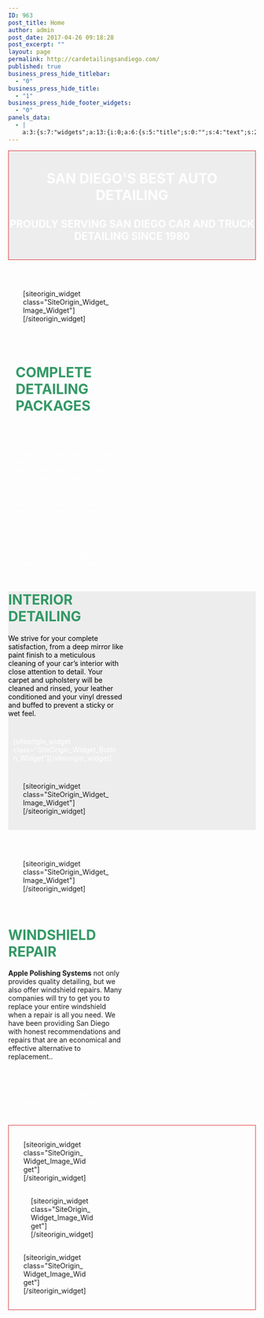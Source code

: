```yaml
---
ID: 963
post_title: Home
author: admin
post_date: 2017-04-26 09:18:28
post_excerpt: ""
layout: page
permalink: http://cardetailingsandiego.com/
published: true
business_press_hide_titlebar:
  - "0"
business_press_hide_title:
  - "1"
business_press_hide_footer_widgets:
  - "0"
panels_data:
  - |
    a:3:{s:7:"widgets";a:13:{i:0;a:6:{s:5:"title";s:0:"";s:4:"text";s:212:"<h1 style="text-align: center;"><strong>SAN DIEGO'S BEST AUTO DETAILING</strong></h1><h2 style="text-align: center;"><strong>PROUDLY SERVING SAN DIEGO CAR AND TRUCK DETAILING SINCE 1980</strong></h2><p>&nbsp;</p>";s:20:"text_selected_editor";s:7:"tinymce";s:12:"_sow_form_id";s:13:"590b8259c46d4";s:5:"autop";b:0;s:11:"panels_info";a:7:{s:5:"class";s:31:"SiteOrigin_Widget_Editor_Widget";s:3:"raw";b:0;s:4:"grid";i:0;s:4:"cell";i:0;s:2:"id";i:0;s:9:"widget_id";s:36:"9e95a62c-208a-4c0b-ac20-08058c163991";s:5:"style";a:2:{s:18:"background_display";s:8:"parallax";s:10:"font_color";s:7:"#ffffff";}}}i:1;a:13:{s:5:"image";i:276;s:14:"image_fallback";s:0:"";s:4:"size";s:12:"medium_large";s:5:"align";s:5:"right";s:5:"title";s:18:"Detailing Packages";s:14:"title_position";s:6:"hidden";s:3:"alt";s:18:"interior_detailing";s:3:"url";s:9:"post: 840";s:12:"_sow_form_id";s:13:"590b812f45ae9";s:10:"new_window";b:0;s:5:"bound";b:0;s:10:"full_width";b:0;s:11:"panels_info";a:7:{s:5:"class";s:30:"SiteOrigin_Widget_Image_Widget";s:3:"raw";b:0;s:4:"grid";i:1;s:4:"cell";i:0;s:2:"id";i:1;s:9:"widget_id";s:36:"24344ea5-52c9-40cd-9d68-52aa1e4be513";s:5:"style";a:2:{s:7:"padding";s:19:"30px 30px 30px 30px";s:18:"background_display";s:8:"parallax";}}}i:2;a:6:{s:5:"title";s:0:"";s:4:"text";s:532:"<h1><span style="color: #339966;">COMPLETE DETAILING PACKAGES</span></h1><div id="block-yui_3_17_2_10_1491982508933_7671" class="sqs-block html-block sqs-block-html" data-block-type="2"><div class="sqs-block-content"><p>Apple Polishing Systems strives to provide the most convenient and comprehensive auto detailing service in San Diego. These preset packages include both interior and exterior detailing, but if you don't see what you're looking for let us personally tailor a package to meet your needs and budget.</p></div></div>";s:20:"text_selected_editor";s:4:"tmce";s:12:"_sow_form_id";s:13:"59078835df6be";s:5:"autop";b:0;s:11:"panels_info";a:7:{s:5:"class";s:31:"SiteOrigin_Widget_Editor_Widget";s:3:"raw";b:0;s:4:"grid";i:1;s:4:"cell";i:1;s:2:"id";i:2;s:9:"widget_id";s:36:"514a2d1f-93ae-4282-ab58-04242b253d14";s:5:"style";a:4:{s:7:"padding";s:19:"15px 15px 15px 15px";s:18:"background_display";s:5:"cover";s:10:"font_color";s:7:"#ffffff";s:10:"link_color";s:7:"#81d742";}}}i:3;a:8:{s:4:"text";s:10:"LEARN MORE";s:3:"url";s:9:"post: 840";s:11:"button_icon";a:4:{s:13:"icon_selected";s:0:"";s:10:"icon_color";b:0;s:4:"icon";i:0;s:24:"so_field_container_state";s:4:"open";}s:6:"design";a:12:{s:5:"width";b:0;s:10:"width_unit";s:2:"px";s:5:"align";s:4:"left";s:5:"theme";s:4:"atom";s:12:"button_color";s:7:"#dd3333";s:10:"text_color";s:7:"#ffffff";s:5:"hover";b:1;s:4:"font";s:7:"default";s:9:"font_size";s:1:"1";s:8:"rounding";s:1:"0";s:7:"padding";s:3:"0.5";s:24:"so_field_container_state";s:4:"open";}s:10:"attributes";a:6:{s:2:"id";s:0:"";s:7:"classes";s:0:"";s:5:"title";s:0:"";s:7:"onclick";s:0:"";s:3:"rel";s:0:"";s:24:"so_field_container_state";s:4:"open";}s:12:"_sow_form_id";s:13:"590b7a795cdb1";s:10:"new_window";b:0;s:11:"panels_info";a:7:{s:5:"class";s:31:"SiteOrigin_Widget_Button_Widget";s:3:"raw";b:0;s:4:"grid";i:1;s:4:"cell";i:1;s:2:"id";i:3;s:9:"widget_id";s:36:"cdb9090a-64ee-4746-b65d-a3ddf0188c20";s:5:"style";a:3:{s:7:"padding";s:19:"10px 10px 10px 10px";s:18:"background_display";s:4:"tile";s:10:"font_color";s:7:"#ffffff";}}}i:4;a:6:{s:5:"title";s:0:"";s:4:"text";s:415:"<h1><span style="color: #339966;">INTERIOR DETAILING</span></h1><p><span style="color: #000000;">We strive for your complete satisfaction, from a deep mirror like paint finish to a meticulous cleaning of your car’s interior with close attention to detail. Your carpet and upholstery will be cleaned and rinsed, your leather conditioned and your vinyl dressed and buffed to prevent a sticky or wet feel.</span></p>";s:20:"text_selected_editor";s:7:"tinymce";s:12:"_sow_form_id";s:13:"59078f04d6e54";s:5:"autop";b:0;s:11:"panels_info";a:7:{s:5:"class";s:31:"SiteOrigin_Widget_Editor_Widget";s:3:"raw";b:0;s:4:"grid";i:2;s:4:"cell";i:0;s:2:"id";i:4;s:9:"widget_id";s:36:"9fa24051-d7d2-4cb0-9e40-f8ba51ebd600";s:5:"style";a:2:{s:18:"background_display";s:4:"tile";s:10:"font_color";s:7:"#000000";}}}i:5;a:8:{s:4:"text";s:10:"LEARN MORE";s:3:"url";s:9:"post: 840";s:11:"button_icon";a:4:{s:13:"icon_selected";s:0:"";s:10:"icon_color";b:0;s:4:"icon";i:0;s:24:"so_field_container_state";s:4:"open";}s:6:"design";a:12:{s:5:"width";b:0;s:10:"width_unit";s:2:"px";s:5:"align";s:4:"left";s:5:"theme";s:4:"atom";s:12:"button_color";s:7:"#dd3333";s:10:"text_color";s:7:"#ffffff";s:5:"hover";b:1;s:4:"font";s:7:"default";s:9:"font_size";s:1:"1";s:8:"rounding";s:1:"0";s:7:"padding";s:3:"0.5";s:24:"so_field_container_state";s:4:"open";}s:10:"attributes";a:6:{s:2:"id";s:0:"";s:7:"classes";s:0:"";s:5:"title";s:0:"";s:7:"onclick";s:0:"";s:3:"rel";s:0:"";s:24:"so_field_container_state";s:4:"open";}s:12:"_sow_form_id";s:13:"590b7a969a563";s:10:"new_window";b:0;s:11:"panels_info";a:7:{s:5:"class";s:31:"SiteOrigin_Widget_Button_Widget";s:3:"raw";b:0;s:4:"grid";i:2;s:4:"cell";i:0;s:2:"id";i:5;s:9:"widget_id";s:36:"cdb9090a-64ee-4746-b65d-a3ddf0188c20";s:5:"style";a:3:{s:7:"padding";s:19:"10px 10px 10px 10px";s:18:"background_display";s:4:"tile";s:10:"font_color";s:7:"#ffffff";}}}i:6;a:13:{s:5:"image";i:1268;s:14:"image_fallback";s:0:"";s:4:"size";s:12:"medium_large";s:5:"align";s:5:"right";s:5:"title";s:18:"Interior Detailing";s:14:"title_position";s:6:"hidden";s:3:"alt";s:18:"interior_detailing";s:3:"url";s:9:"post: 840";s:12:"_sow_form_id";s:13:"590786a1ccd0f";s:10:"new_window";b:0;s:5:"bound";b:0;s:10:"full_width";b:0;s:11:"panels_info";a:7:{s:5:"class";s:30:"SiteOrigin_Widget_Image_Widget";s:3:"raw";b:0;s:4:"grid";i:2;s:4:"cell";i:1;s:2:"id";i:6;s:9:"widget_id";s:36:"24344ea5-52c9-40cd-9d68-52aa1e4be513";s:5:"style";a:2:{s:7:"padding";s:19:"30px 30px 30px 30px";s:18:"background_display";s:8:"parallax";}}}i:7;a:13:{s:5:"image";i:1155;s:14:"image_fallback";s:0:"";s:4:"size";s:12:"medium_large";s:5:"align";s:5:"right";s:5:"title";s:17:"Windshield Repair";s:14:"title_position";s:6:"hidden";s:3:"alt";s:18:"interior_detailing";s:3:"url";s:9:"post: 774";s:12:"_sow_form_id";s:13:"590b812d6c188";s:10:"new_window";b:0;s:5:"bound";b:0;s:10:"full_width";b:0;s:11:"panels_info";a:7:{s:5:"class";s:30:"SiteOrigin_Widget_Image_Widget";s:3:"raw";b:0;s:4:"grid";i:3;s:4:"cell";i:0;s:2:"id";i:7;s:9:"widget_id";s:36:"24344ea5-52c9-40cd-9d68-52aa1e4be513";s:5:"style";a:2:{s:7:"padding";s:19:"30px 30px 30px 30px";s:18:"background_display";s:8:"parallax";}}}i:8;a:6:{s:5:"title";s:0:"";s:4:"text";s:442:"<h1><span style="color: #339966;"><strong>WINDSHIELD REPAIR </strong></span></h1><p><strong>Apple Polishing Systems</strong> not only provides quality detailing, but we also offer windshield repairs. Many companies will try to get you to replace your entire windshield when a repair is all you need. We have been providing San Diego with honest recommendations and repairs that are an economical and effective alternative to replacement..</p>";s:20:"text_selected_editor";s:7:"tinymce";s:12:"_sow_form_id";s:13:"590817926e1a5";s:5:"autop";b:0;s:11:"panels_info";a:7:{s:5:"class";s:31:"SiteOrigin_Widget_Editor_Widget";s:3:"raw";b:0;s:4:"grid";i:3;s:4:"cell";i:1;s:2:"id";i:8;s:9:"widget_id";s:36:"9e95a62c-208a-4c0b-ac20-08058c163991";s:5:"style";a:1:{s:18:"background_display";s:4:"tile";}}}i:9;a:8:{s:4:"text";s:10:"LEARN MORE";s:3:"url";s:9:"post: 774";s:11:"button_icon";a:4:{s:13:"icon_selected";s:0:"";s:10:"icon_color";b:0;s:4:"icon";i:0;s:24:"so_field_container_state";s:4:"open";}s:6:"design";a:12:{s:5:"width";b:0;s:10:"width_unit";s:2:"px";s:5:"align";s:4:"left";s:5:"theme";s:4:"atom";s:12:"button_color";s:7:"#dd3333";s:10:"text_color";s:7:"#ffffff";s:5:"hover";b:1;s:4:"font";s:7:"default";s:9:"font_size";s:1:"1";s:8:"rounding";s:1:"0";s:7:"padding";s:3:"0.5";s:24:"so_field_container_state";s:4:"open";}s:10:"attributes";a:6:{s:2:"id";s:0:"";s:7:"classes";s:0:"";s:5:"title";s:0:"";s:7:"onclick";s:0:"";s:3:"rel";s:0:"";s:24:"so_field_container_state";s:4:"open";}s:12:"_sow_form_id";s:13:"590ae3237a303";s:10:"new_window";b:0;s:11:"panels_info";a:7:{s:5:"class";s:31:"SiteOrigin_Widget_Button_Widget";s:3:"raw";b:0;s:4:"grid";i:3;s:4:"cell";i:1;s:2:"id";i:9;s:9:"widget_id";s:36:"cdb9090a-64ee-4746-b65d-a3ddf0188c20";s:5:"style";a:3:{s:7:"padding";s:19:"10px 10px 10px 10px";s:18:"background_display";s:4:"tile";s:10:"font_color";s:7:"#ffffff";}}}i:10;a:13:{s:5:"image";i:1502;s:14:"image_fallback";s:88:"http://layouts.siteorigin.com/wp-content/uploads/2016/05/dough-943245_1920.jpg#1920x1255";s:4:"size";s:9:"thumbnail";s:5:"align";s:6:"center";s:5:"title";s:0:"";s:14:"title_position";s:6:"hidden";s:3:"alt";s:0:"";s:3:"url";s:0:"";s:12:"_sow_form_id";s:13:"573a24e44efe9";s:10:"new_window";b:0;s:5:"bound";b:0;s:10:"full_width";b:0;s:11:"panels_info";a:7:{s:5:"class";s:30:"SiteOrigin_Widget_Image_Widget";s:3:"raw";b:0;s:4:"grid";i:4;s:4:"cell";i:0;s:2:"id";i:10;s:9:"widget_id";s:36:"e5eb3179-9a33-43e3-85f1-9b5cb6e5d75e";s:5:"style";a:1:{s:18:"background_display";s:4:"tile";}}}i:11;a:13:{s:5:"image";i:1501;s:14:"image_fallback";s:88:"http://layouts.siteorigin.com/wp-content/uploads/2016/05/cookies-1377586_640.jpg#640x426";s:4:"size";s:9:"thumbnail";s:5:"align";s:6:"center";s:5:"title";s:0:"";s:14:"title_position";s:6:"hidden";s:3:"alt";s:0:"";s:3:"url";s:0:"";s:12:"_sow_form_id";s:13:"573a2457453a4";s:10:"new_window";b:0;s:5:"bound";b:0;s:10:"full_width";b:0;s:11:"panels_info";a:7:{s:5:"class";s:30:"SiteOrigin_Widget_Image_Widget";s:3:"raw";b:0;s:4:"grid";i:4;s:4:"cell";i:1;s:2:"id";i:11;s:9:"widget_id";s:36:"9c5a35c7-2006-44f2-9236-b8973d5c71ac";s:5:"style";a:1:{s:18:"background_display";s:4:"tile";}}}i:12;a:13:{s:5:"image";i:1500;s:14:"image_fallback";s:86:"http://layouts.siteorigin.com/wp-content/uploads/2016/05/donut-1233107_640.jpg#640x426";s:4:"size";s:9:"thumbnail";s:5:"align";s:6:"center";s:5:"title";s:0:"";s:14:"title_position";s:6:"hidden";s:3:"alt";s:0:"";s:3:"url";s:0:"";s:12:"_sow_form_id";s:13:"573a277342d5d";s:10:"new_window";b:0;s:5:"bound";b:0;s:10:"full_width";b:0;s:11:"panels_info";a:7:{s:5:"class";s:30:"SiteOrigin_Widget_Image_Widget";s:3:"raw";b:0;s:4:"grid";i:4;s:4:"cell";i:2;s:2:"id";i:12;s:9:"widget_id";s:36:"a442c4e0-c54a-4341-a41a-63dae6c0369a";s:5:"style";a:1:{s:18:"background_display";s:4:"tile";}}}}s:5:"grids";a:5:{i:0;a:2:{s:5:"cells";i:1;s:5:"style";a:6:{s:10:"background";s:7:"#ededed";s:27:"background_image_attachment";s:4:"1054";s:18:"background_display";s:4:"tile";s:12:"border_color";s:7:"#dd3333";s:11:"row_stretch";s:4:"full";s:14:"cell_alignment";s:6:"center";}}i:1;a:2:{s:5:"cells";i:2;s:5:"style";a:3:{s:18:"background_display";s:4:"tile";s:11:"row_stretch";s:4:"full";s:14:"cell_alignment";s:6:"center";}}i:2;a:2:{s:5:"cells";i:2;s:5:"style";a:4:{s:10:"background";s:7:"#ededed";s:18:"background_display";s:8:"parallax";s:11:"row_stretch";s:4:"full";s:14:"cell_alignment";s:6:"center";}}i:3;a:2:{s:5:"cells";i:2;s:5:"style";a:2:{s:18:"background_display";s:4:"tile";s:11:"row_stretch";s:4:"full";}}i:4;a:2:{s:5:"cells";i:3;s:5:"style";a:6:{s:7:"padding";s:19:"30px 30px 30px 30px";s:27:"background_image_attachment";s:4:"1054";s:18:"background_display";s:4:"tile";s:12:"border_color";s:7:"#dd3333";s:11:"row_stretch";s:4:"full";s:14:"cell_alignment";s:6:"center";}}}s:10:"grid_cells";a:10:{i:0;a:4:{s:4:"grid";i:0;s:5:"index";i:0;s:6:"weight";i:1;s:5:"style";a:0:{}}i:1;a:4:{s:4:"grid";i:1;s:5:"index";i:0;s:6:"weight";d:0.5;s:5:"style";a:0:{}}i:2;a:4:{s:4:"grid";i:1;s:5:"index";i:1;s:6:"weight";d:0.5;s:5:"style";a:0:{}}i:3;a:4:{s:4:"grid";i:2;s:5:"index";i:0;s:6:"weight";d:0.5;s:5:"style";a:0:{}}i:4;a:4:{s:4:"grid";i:2;s:5:"index";i:1;s:6:"weight";d:0.5;s:5:"style";a:0:{}}i:5;a:4:{s:4:"grid";i:3;s:5:"index";i:0;s:6:"weight";d:0.5;s:5:"style";a:0:{}}i:6;a:4:{s:4:"grid";i:3;s:5:"index";i:1;s:6:"weight";d:0.5;s:5:"style";a:0:{}}i:7;a:4:{s:4:"grid";i:4;s:5:"index";i:0;s:6:"weight";d:0.333333333333329984160542380777769722044467926025390625;s:5:"style";a:0:{}}i:8;a:4:{s:4:"grid";i:4;s:5:"index";i:1;s:6:"weight";d:0.333333333333329984160542380777769722044467926025390625;s:5:"style";a:0:{}}i:9;a:4:{s:4:"grid";i:4;s:5:"index";i:2;s:6:"weight";d:0.333333333333329984160542380777769722044467926025390625;s:5:"style";a:0:{}}}}
---
```

<div id="pl-963"  class="panel-layout" ><div id="pg-963-0"  class="panel-grid panel-has-style"  data-style="{&quot;background&quot;:&quot;#ededed&quot;,&quot;background_image_attachment&quot;:&quot;1054&quot;,&quot;background_display&quot;:&quot;tile&quot;,&quot;border_color&quot;:&quot;#dd3333&quot;,&quot;row_stretch&quot;:&quot;full&quot;,&quot;cell_alignment&quot;:&quot;center&quot;}" ><div class="siteorigin-panels-stretch panel-row-style panel-row-style-for-963-0" data-stretch-type="full" ><div id="pgc-963-0-0"  class="panel-grid-cell"  data-weight="1" ><div id="panel-963-0-0-0" class="so-panel widget widget_sow-editor panel-first-child panel-last-child" data-index="0" data-style="{&quot;background_display&quot;:&quot;parallax&quot;,&quot;font_color&quot;:&quot;#ffffff&quot;}" ><div class="panel-widget-style panel-widget-style-for-963-0-0-0" ><div class="so-widget-sow-editor so-widget-sow-editor-base">
<div class="siteorigin-widget-tinymce textwidget">
	<h1 style="text-align: center;"><strong>SAN DIEGO'S BEST AUTO DETAILING</strong></h1><h2 style="text-align: center;"><strong>PROUDLY SERVING SAN DIEGO CAR AND TRUCK DETAILING SINCE 1980</strong></h2>&nbsp;

</div>
</div></div></div></div></div></div><div id="pg-963-1"  class="panel-grid panel-has-style"  data-style="{&quot;background_display&quot;:&quot;tile&quot;,&quot;row_stretch&quot;:&quot;full&quot;,&quot;cell_alignment&quot;:&quot;center&quot;}" ><div class="siteorigin-panels-stretch panel-row-style panel-row-style-for-963-1" data-stretch-type="full" ><div id="pgc-963-1-0"  class="panel-grid-cell"  data-weight="0.5" ><div id="panel-963-1-0-0" class="so-panel widget widget_sow-image panel-first-child panel-last-child" data-index="1" data-style="{&quot;padding&quot;:&quot;30px 30px 30px 30px&quot;,&quot;background_display&quot;:&quot;parallax&quot;}" ><div class="panel-widget-style panel-widget-style-for-963-1-0-0" >[siteorigin_widget class="SiteOrigin_Widget_Image_Widget"]<input type="hidden" value="{&quot;instance&quot;:{&quot;image&quot;:276,&quot;image_fallback&quot;:&quot;&quot;,&quot;size&quot;:&quot;medium_large&quot;,&quot;align&quot;:&quot;right&quot;,&quot;title&quot;:&quot;Detailing Packages&quot;,&quot;title_position&quot;:&quot;hidden&quot;,&quot;alt&quot;:&quot;interior_detailing&quot;,&quot;url&quot;:&quot;post: 840&quot;,&quot;_sow_form_id&quot;:&quot;590b812f45ae9&quot;,&quot;new_window&quot;:false,&quot;bound&quot;:false,&quot;full_width&quot;:false},&quot;args&quot;:{&quot;before_widget&quot;:&quot;&lt;div id=\&quot;panel-963-1-0-0\&quot; class=\&quot;so-panel widget widget_sow-image panel-first-child panel-last-child\&quot; data-index=\&quot;1\&quot; data-style=\&quot;{&amp;quot;padding&amp;quot;:&amp;quot;30px 30px 30px 30px&amp;quot;,&amp;quot;background_display&amp;quot;:&amp;quot;parallax&amp;quot;}\&quot; &gt;&lt;div class=\&quot;panel-widget-style panel-widget-style-for-963-1-0-0\&quot; &gt;&quot;,&quot;after_widget&quot;:&quot;&lt;\/div&gt;&lt;\/div&gt;&quot;,&quot;before_title&quot;:&quot;&lt;h3 class=\&quot;widget-title\&quot;&gt;&quot;,&quot;after_title&quot;:&quot;&lt;\/h3&gt;&quot;,&quot;widget_id&quot;:&quot;widget-1-0-0&quot;}}" />[/siteorigin_widget]</div></div></div><div id="pgc-963-1-1"  class="panel-grid-cell"  data-weight="0.5" ><div id="panel-963-1-1-0" class="so-panel widget widget_sow-editor panel-first-child" data-index="2" data-style="{&quot;padding&quot;:&quot;15px 15px 15px 15px&quot;,&quot;background_display&quot;:&quot;cover&quot;,&quot;font_color&quot;:&quot;#ffffff&quot;,&quot;link_color&quot;:&quot;#81d742&quot;}" ><div class="panel-widget-style panel-widget-style-for-963-1-1-0" ><div class="so-widget-sow-editor so-widget-sow-editor-base">
<div class="siteorigin-widget-tinymce textwidget">
	<h1><span style="color: #339966;">COMPLETE DETAILING PACKAGES</span></h1><div id="block-yui_3_17_2_10_1491982508933_7671" class="sqs-block html-block sqs-block-html" data-block-type="2"><div class="sqs-block-content">Apple Polishing Systems strives to provide the most convenient and comprehensive auto detailing service in San Diego. These preset packages include both interior and exterior detailing, but if you don't see what you're looking for let us personally tailor a package to meet your needs and budget.

</div></div></div>
</div></div></div><div id="panel-963-1-1-1" class="so-panel widget widget_sow-button panel-last-child" data-index="3" data-style="{&quot;padding&quot;:&quot;10px 10px 10px 10px&quot;,&quot;background_display&quot;:&quot;tile&quot;,&quot;font_color&quot;:&quot;#ffffff&quot;}" ><div class="panel-widget-style panel-widget-style-for-963-1-1-1" >[siteorigin_widget class="SiteOrigin_Widget_Button_Widget"]<input type="hidden" value="{&quot;instance&quot;:{&quot;text&quot;:&quot;LEARN MORE&quot;,&quot;url&quot;:&quot;post: 840&quot;,&quot;button_icon&quot;:{&quot;icon_selected&quot;:&quot;&quot;,&quot;icon_color&quot;:false,&quot;icon&quot;:0,&quot;so_field_container_state&quot;:&quot;open&quot;},&quot;design&quot;:{&quot;width&quot;:false,&quot;width_unit&quot;:&quot;px&quot;,&quot;align&quot;:&quot;left&quot;,&quot;theme&quot;:&quot;atom&quot;,&quot;button_color&quot;:&quot;#dd3333&quot;,&quot;text_color&quot;:&quot;#ffffff&quot;,&quot;hover&quot;:true,&quot;font&quot;:&quot;default&quot;,&quot;font_size&quot;:&quot;1&quot;,&quot;rounding&quot;:&quot;0&quot;,&quot;padding&quot;:&quot;0.5&quot;,&quot;so_field_container_state&quot;:&quot;open&quot;},&quot;attributes&quot;:{&quot;id&quot;:&quot;&quot;,&quot;classes&quot;:&quot;&quot;,&quot;title&quot;:&quot;&quot;,&quot;onclick&quot;:&quot;&quot;,&quot;rel&quot;:&quot;&quot;,&quot;so_field_container_state&quot;:&quot;open&quot;},&quot;_sow_form_id&quot;:&quot;590b7a795cdb1&quot;,&quot;new_window&quot;:false},&quot;args&quot;:{&quot;before_widget&quot;:&quot;&lt;div id=\&quot;panel-963-1-1-1\&quot; class=\&quot;so-panel widget widget_sow-button panel-last-child\&quot; data-index=\&quot;3\&quot; data-style=\&quot;{&amp;quot;padding&amp;quot;:&amp;quot;10px 10px 10px 10px&amp;quot;,&amp;quot;background_display&amp;quot;:&amp;quot;tile&amp;quot;,&amp;quot;font_color&amp;quot;:&amp;quot;#ffffff&amp;quot;}\&quot; &gt;&lt;div class=\&quot;panel-widget-style panel-widget-style-for-963-1-1-1\&quot; &gt;&quot;,&quot;after_widget&quot;:&quot;&lt;\/div&gt;&lt;\/div&gt;&quot;,&quot;before_title&quot;:&quot;&lt;h3 class=\&quot;widget-title\&quot;&gt;&quot;,&quot;after_title&quot;:&quot;&lt;\/h3&gt;&quot;,&quot;widget_id&quot;:&quot;widget-1-1-1&quot;}}" />[/siteorigin_widget]</div></div></div></div></div><div id="pg-963-2"  class="panel-grid panel-has-style"  data-style="{&quot;background&quot;:&quot;#ededed&quot;,&quot;background_display&quot;:&quot;parallax&quot;,&quot;row_stretch&quot;:&quot;full&quot;,&quot;cell_alignment&quot;:&quot;center&quot;}" ><div class="siteorigin-panels-stretch panel-row-style panel-row-style-for-963-2" data-stretch-type="full" ><div id="pgc-963-2-0"  class="panel-grid-cell"  data-weight="0.5" ><div id="panel-963-2-0-0" class="so-panel widget widget_sow-editor panel-first-child" data-index="4" data-style="{&quot;background_display&quot;:&quot;tile&quot;,&quot;font_color&quot;:&quot;#000000&quot;}" ><div class="panel-widget-style panel-widget-style-for-963-2-0-0" ><div class="so-widget-sow-editor so-widget-sow-editor-base">
<div class="siteorigin-widget-tinymce textwidget">
	<h1><span style="color: #339966;">INTERIOR DETAILING</span></h1><span style="color: #000000;">We strive for your complete satisfaction, from a deep mirror like paint finish to a meticulous cleaning of your car’s interior with close attention to detail. Your carpet and upholstery will be cleaned and rinsed, your leather conditioned and your vinyl dressed and buffed to prevent a sticky or wet feel.</span>

</div>
</div></div></div><div id="panel-963-2-0-1" class="so-panel widget widget_sow-button panel-last-child" data-index="5" data-style="{&quot;padding&quot;:&quot;10px 10px 10px 10px&quot;,&quot;background_display&quot;:&quot;tile&quot;,&quot;font_color&quot;:&quot;#ffffff&quot;}" ><div class="panel-widget-style panel-widget-style-for-963-2-0-1" >[siteorigin_widget class="SiteOrigin_Widget_Button_Widget"]<input type="hidden" value="{&quot;instance&quot;:{&quot;text&quot;:&quot;LEARN MORE&quot;,&quot;url&quot;:&quot;post: 840&quot;,&quot;button_icon&quot;:{&quot;icon_selected&quot;:&quot;&quot;,&quot;icon_color&quot;:false,&quot;icon&quot;:0,&quot;so_field_container_state&quot;:&quot;open&quot;},&quot;design&quot;:{&quot;width&quot;:false,&quot;width_unit&quot;:&quot;px&quot;,&quot;align&quot;:&quot;left&quot;,&quot;theme&quot;:&quot;atom&quot;,&quot;button_color&quot;:&quot;#dd3333&quot;,&quot;text_color&quot;:&quot;#ffffff&quot;,&quot;hover&quot;:true,&quot;font&quot;:&quot;default&quot;,&quot;font_size&quot;:&quot;1&quot;,&quot;rounding&quot;:&quot;0&quot;,&quot;padding&quot;:&quot;0.5&quot;,&quot;so_field_container_state&quot;:&quot;open&quot;},&quot;attributes&quot;:{&quot;id&quot;:&quot;&quot;,&quot;classes&quot;:&quot;&quot;,&quot;title&quot;:&quot;&quot;,&quot;onclick&quot;:&quot;&quot;,&quot;rel&quot;:&quot;&quot;,&quot;so_field_container_state&quot;:&quot;open&quot;},&quot;_sow_form_id&quot;:&quot;590b7a969a563&quot;,&quot;new_window&quot;:false},&quot;args&quot;:{&quot;before_widget&quot;:&quot;&lt;div id=\&quot;panel-963-2-0-1\&quot; class=\&quot;so-panel widget widget_sow-button panel-last-child\&quot; data-index=\&quot;5\&quot; data-style=\&quot;{&amp;quot;padding&amp;quot;:&amp;quot;10px 10px 10px 10px&amp;quot;,&amp;quot;background_display&amp;quot;:&amp;quot;tile&amp;quot;,&amp;quot;font_color&amp;quot;:&amp;quot;#ffffff&amp;quot;}\&quot; &gt;&lt;div class=\&quot;panel-widget-style panel-widget-style-for-963-2-0-1\&quot; &gt;&quot;,&quot;after_widget&quot;:&quot;&lt;\/div&gt;&lt;\/div&gt;&quot;,&quot;before_title&quot;:&quot;&lt;h3 class=\&quot;widget-title\&quot;&gt;&quot;,&quot;after_title&quot;:&quot;&lt;\/h3&gt;&quot;,&quot;widget_id&quot;:&quot;widget-2-0-1&quot;}}" />[/siteorigin_widget]</div></div></div><div id="pgc-963-2-1"  class="panel-grid-cell"  data-weight="0.5" ><div id="panel-963-2-1-0" class="so-panel widget widget_sow-image panel-first-child panel-last-child" data-index="6" data-style="{&quot;padding&quot;:&quot;30px 30px 30px 30px&quot;,&quot;background_display&quot;:&quot;parallax&quot;}" ><div class="panel-widget-style panel-widget-style-for-963-2-1-0" >[siteorigin_widget class="SiteOrigin_Widget_Image_Widget"]<input type="hidden" value="{&quot;instance&quot;:{&quot;image&quot;:1268,&quot;image_fallback&quot;:&quot;&quot;,&quot;size&quot;:&quot;medium_large&quot;,&quot;align&quot;:&quot;right&quot;,&quot;title&quot;:&quot;Interior Detailing&quot;,&quot;title_position&quot;:&quot;hidden&quot;,&quot;alt&quot;:&quot;interior_detailing&quot;,&quot;url&quot;:&quot;post: 840&quot;,&quot;_sow_form_id&quot;:&quot;590786a1ccd0f&quot;,&quot;new_window&quot;:false,&quot;bound&quot;:false,&quot;full_width&quot;:false},&quot;args&quot;:{&quot;before_widget&quot;:&quot;&lt;div id=\&quot;panel-963-2-1-0\&quot; class=\&quot;so-panel widget widget_sow-image panel-first-child panel-last-child\&quot; data-index=\&quot;6\&quot; data-style=\&quot;{&amp;quot;padding&amp;quot;:&amp;quot;30px 30px 30px 30px&amp;quot;,&amp;quot;background_display&amp;quot;:&amp;quot;parallax&amp;quot;}\&quot; &gt;&lt;div class=\&quot;panel-widget-style panel-widget-style-for-963-2-1-0\&quot; &gt;&quot;,&quot;after_widget&quot;:&quot;&lt;\/div&gt;&lt;\/div&gt;&quot;,&quot;before_title&quot;:&quot;&lt;h3 class=\&quot;widget-title\&quot;&gt;&quot;,&quot;after_title&quot;:&quot;&lt;\/h3&gt;&quot;,&quot;widget_id&quot;:&quot;widget-2-1-0&quot;}}" />[/siteorigin_widget]</div></div></div></div></div><div id="pg-963-3"  class="panel-grid panel-has-style"  data-style="{&quot;background_display&quot;:&quot;tile&quot;,&quot;row_stretch&quot;:&quot;full&quot;}" ><div class="siteorigin-panels-stretch panel-row-style panel-row-style-for-963-3" data-stretch-type="full" ><div id="pgc-963-3-0"  class="panel-grid-cell"  data-weight="0.5" ><div id="panel-963-3-0-0" class="so-panel widget widget_sow-image panel-first-child panel-last-child" data-index="7" data-style="{&quot;padding&quot;:&quot;30px 30px 30px 30px&quot;,&quot;background_display&quot;:&quot;parallax&quot;}" ><div class="panel-widget-style panel-widget-style-for-963-3-0-0" >[siteorigin_widget class="SiteOrigin_Widget_Image_Widget"]<input type="hidden" value="{&quot;instance&quot;:{&quot;image&quot;:1155,&quot;image_fallback&quot;:&quot;&quot;,&quot;size&quot;:&quot;medium_large&quot;,&quot;align&quot;:&quot;right&quot;,&quot;title&quot;:&quot;Windshield Repair&quot;,&quot;title_position&quot;:&quot;hidden&quot;,&quot;alt&quot;:&quot;interior_detailing&quot;,&quot;url&quot;:&quot;post: 774&quot;,&quot;_sow_form_id&quot;:&quot;590b812d6c188&quot;,&quot;new_window&quot;:false,&quot;bound&quot;:false,&quot;full_width&quot;:false},&quot;args&quot;:{&quot;before_widget&quot;:&quot;&lt;div id=\&quot;panel-963-3-0-0\&quot; class=\&quot;so-panel widget widget_sow-image panel-first-child panel-last-child\&quot; data-index=\&quot;7\&quot; data-style=\&quot;{&amp;quot;padding&amp;quot;:&amp;quot;30px 30px 30px 30px&amp;quot;,&amp;quot;background_display&amp;quot;:&amp;quot;parallax&amp;quot;}\&quot; &gt;&lt;div class=\&quot;panel-widget-style panel-widget-style-for-963-3-0-0\&quot; &gt;&quot;,&quot;after_widget&quot;:&quot;&lt;\/div&gt;&lt;\/div&gt;&quot;,&quot;before_title&quot;:&quot;&lt;h3 class=\&quot;widget-title\&quot;&gt;&quot;,&quot;after_title&quot;:&quot;&lt;\/h3&gt;&quot;,&quot;widget_id&quot;:&quot;widget-3-0-0&quot;}}" />[/siteorigin_widget]</div></div></div><div id="pgc-963-3-1"  class="panel-grid-cell"  data-weight="0.5" ><div id="panel-963-3-1-0" class="so-panel widget widget_sow-editor panel-first-child" data-index="8" data-style="{&quot;background_display&quot;:&quot;tile&quot;}" ><div class="so-widget-sow-editor so-widget-sow-editor-base">
<div class="siteorigin-widget-tinymce textwidget">
	<h1><span style="color: #339966;"><strong>WINDSHIELD REPAIR </strong></span></h1><strong>Apple Polishing Systems</strong> not only provides quality detailing, but we also offer windshield repairs. Many companies will try to get you to replace your entire windshield when a repair is all you need. We have been providing San Diego with honest recommendations and repairs that are an economical and effective alternative to replacement..

</div>
</div></div><div id="panel-963-3-1-1" class="so-panel widget widget_sow-button panel-last-child" data-index="9" data-style="{&quot;padding&quot;:&quot;10px 10px 10px 10px&quot;,&quot;background_display&quot;:&quot;tile&quot;,&quot;font_color&quot;:&quot;#ffffff&quot;}" ><div class="panel-widget-style panel-widget-style-for-963-3-1-1" >[siteorigin_widget class="SiteOrigin_Widget_Button_Widget"]<input type="hidden" value="{&quot;instance&quot;:{&quot;text&quot;:&quot;LEARN MORE&quot;,&quot;url&quot;:&quot;post: 774&quot;,&quot;button_icon&quot;:{&quot;icon_selected&quot;:&quot;&quot;,&quot;icon_color&quot;:false,&quot;icon&quot;:0,&quot;so_field_container_state&quot;:&quot;open&quot;},&quot;design&quot;:{&quot;width&quot;:false,&quot;width_unit&quot;:&quot;px&quot;,&quot;align&quot;:&quot;left&quot;,&quot;theme&quot;:&quot;atom&quot;,&quot;button_color&quot;:&quot;#dd3333&quot;,&quot;text_color&quot;:&quot;#ffffff&quot;,&quot;hover&quot;:true,&quot;font&quot;:&quot;default&quot;,&quot;font_size&quot;:&quot;1&quot;,&quot;rounding&quot;:&quot;0&quot;,&quot;padding&quot;:&quot;0.5&quot;,&quot;so_field_container_state&quot;:&quot;open&quot;},&quot;attributes&quot;:{&quot;id&quot;:&quot;&quot;,&quot;classes&quot;:&quot;&quot;,&quot;title&quot;:&quot;&quot;,&quot;onclick&quot;:&quot;&quot;,&quot;rel&quot;:&quot;&quot;,&quot;so_field_container_state&quot;:&quot;open&quot;},&quot;_sow_form_id&quot;:&quot;590ae3237a303&quot;,&quot;new_window&quot;:false},&quot;args&quot;:{&quot;before_widget&quot;:&quot;&lt;div id=\&quot;panel-963-3-1-1\&quot; class=\&quot;so-panel widget widget_sow-button panel-last-child\&quot; data-index=\&quot;9\&quot; data-style=\&quot;{&amp;quot;padding&amp;quot;:&amp;quot;10px 10px 10px 10px&amp;quot;,&amp;quot;background_display&amp;quot;:&amp;quot;tile&amp;quot;,&amp;quot;font_color&amp;quot;:&amp;quot;#ffffff&amp;quot;}\&quot; &gt;&lt;div class=\&quot;panel-widget-style panel-widget-style-for-963-3-1-1\&quot; &gt;&quot;,&quot;after_widget&quot;:&quot;&lt;\/div&gt;&lt;\/div&gt;&quot;,&quot;before_title&quot;:&quot;&lt;h3 class=\&quot;widget-title\&quot;&gt;&quot;,&quot;after_title&quot;:&quot;&lt;\/h3&gt;&quot;,&quot;widget_id&quot;:&quot;widget-3-1-1&quot;}}" />[/siteorigin_widget]</div></div></div></div></div><div id="pg-963-4"  class="panel-grid panel-has-style"  data-style="{&quot;padding&quot;:&quot;30px 30px 30px 30px&quot;,&quot;background_image_attachment&quot;:&quot;1054&quot;,&quot;background_display&quot;:&quot;tile&quot;,&quot;border_color&quot;:&quot;#dd3333&quot;,&quot;row_stretch&quot;:&quot;full&quot;,&quot;cell_alignment&quot;:&quot;center&quot;}" ><div class="siteorigin-panels-stretch panel-row-style panel-row-style-for-963-4" data-stretch-type="full" ><div id="pgc-963-4-0"  class="panel-grid-cell"  data-weight="0.33333333333333" ><div id="panel-963-4-0-0" class="so-panel widget widget_sow-image panel-first-child panel-last-child" data-index="10" data-style="{&quot;background_display&quot;:&quot;tile&quot;}" >[siteorigin_widget class="SiteOrigin_Widget_Image_Widget"]<input type="hidden" value="{&quot;instance&quot;:{&quot;image&quot;:1502,&quot;image_fallback&quot;:&quot;http:\/\/layouts.siteorigin.com\/wp-content\/uploads\/2016\/05\/dough-943245_1920.jpg#1920x1255&quot;,&quot;size&quot;:&quot;thumbnail&quot;,&quot;align&quot;:&quot;center&quot;,&quot;title&quot;:&quot;&quot;,&quot;title_position&quot;:&quot;hidden&quot;,&quot;alt&quot;:&quot;&quot;,&quot;url&quot;:&quot;&quot;,&quot;_sow_form_id&quot;:&quot;573a24e44efe9&quot;,&quot;new_window&quot;:false,&quot;bound&quot;:false,&quot;full_width&quot;:false},&quot;args&quot;:{&quot;before_widget&quot;:&quot;&lt;div id=\&quot;panel-963-4-0-0\&quot; class=\&quot;so-panel widget widget_sow-image panel-first-child panel-last-child\&quot; data-index=\&quot;10\&quot; data-style=\&quot;{&amp;quot;background_display&amp;quot;:&amp;quot;tile&amp;quot;}\&quot; &gt;&quot;,&quot;after_widget&quot;:&quot;&lt;\/div&gt;&quot;,&quot;before_title&quot;:&quot;&lt;h3 class=\&quot;widget-title\&quot;&gt;&quot;,&quot;after_title&quot;:&quot;&lt;\/h3&gt;&quot;,&quot;widget_id&quot;:&quot;widget-4-0-0&quot;}}" />[/siteorigin_widget]</div></div><div id="pgc-963-4-1"  class="panel-grid-cell"  data-weight="0.33333333333333" ><div id="panel-963-4-1-0" class="so-panel widget widget_sow-image panel-first-child panel-last-child" data-index="11" data-style="{&quot;background_display&quot;:&quot;tile&quot;}" >[siteorigin_widget class="SiteOrigin_Widget_Image_Widget"]<input type="hidden" value="{&quot;instance&quot;:{&quot;image&quot;:1501,&quot;image_fallback&quot;:&quot;http:\/\/layouts.siteorigin.com\/wp-content\/uploads\/2016\/05\/cookies-1377586_640.jpg#640x426&quot;,&quot;size&quot;:&quot;thumbnail&quot;,&quot;align&quot;:&quot;center&quot;,&quot;title&quot;:&quot;&quot;,&quot;title_position&quot;:&quot;hidden&quot;,&quot;alt&quot;:&quot;&quot;,&quot;url&quot;:&quot;&quot;,&quot;_sow_form_id&quot;:&quot;573a2457453a4&quot;,&quot;new_window&quot;:false,&quot;bound&quot;:false,&quot;full_width&quot;:false},&quot;args&quot;:{&quot;before_widget&quot;:&quot;&lt;div id=\&quot;panel-963-4-1-0\&quot; class=\&quot;so-panel widget widget_sow-image panel-first-child panel-last-child\&quot; data-index=\&quot;11\&quot; data-style=\&quot;{&amp;quot;background_display&amp;quot;:&amp;quot;tile&amp;quot;}\&quot; &gt;&quot;,&quot;after_widget&quot;:&quot;&lt;\/div&gt;&quot;,&quot;before_title&quot;:&quot;&lt;h3 class=\&quot;widget-title\&quot;&gt;&quot;,&quot;after_title&quot;:&quot;&lt;\/h3&gt;&quot;,&quot;widget_id&quot;:&quot;widget-4-1-0&quot;}}" />[/siteorigin_widget]</div></div><div id="pgc-963-4-2"  class="panel-grid-cell"  data-weight="0.33333333333333" ><div id="panel-963-4-2-0" class="so-panel widget widget_sow-image panel-first-child panel-last-child" data-index="12" data-style="{&quot;background_display&quot;:&quot;tile&quot;}" >[siteorigin_widget class="SiteOrigin_Widget_Image_Widget"]<input type="hidden" value="{&quot;instance&quot;:{&quot;image&quot;:1500,&quot;image_fallback&quot;:&quot;http:\/\/layouts.siteorigin.com\/wp-content\/uploads\/2016\/05\/donut-1233107_640.jpg#640x426&quot;,&quot;size&quot;:&quot;thumbnail&quot;,&quot;align&quot;:&quot;center&quot;,&quot;title&quot;:&quot;&quot;,&quot;title_position&quot;:&quot;hidden&quot;,&quot;alt&quot;:&quot;&quot;,&quot;url&quot;:&quot;&quot;,&quot;_sow_form_id&quot;:&quot;573a277342d5d&quot;,&quot;new_window&quot;:false,&quot;bound&quot;:false,&quot;full_width&quot;:false},&quot;args&quot;:{&quot;before_widget&quot;:&quot;&lt;div id=\&quot;panel-963-4-2-0\&quot; class=\&quot;so-panel widget widget_sow-image panel-first-child panel-last-child\&quot; data-index=\&quot;12\&quot; data-style=\&quot;{&amp;quot;background_display&amp;quot;:&amp;quot;tile&amp;quot;}\&quot; &gt;&quot;,&quot;after_widget&quot;:&quot;&lt;\/div&gt;&quot;,&quot;before_title&quot;:&quot;&lt;h3 class=\&quot;widget-title\&quot;&gt;&quot;,&quot;after_title&quot;:&quot;&lt;\/h3&gt;&quot;,&quot;widget_id&quot;:&quot;widget-4-2-0&quot;}}" />[/siteorigin_widget]</div></div></div></div></div>

<style type="text/css" class="panels-style" data-panels-style-for-post="963">@import url(http://cardetailingsandiego.com/wp-content/plugins/siteorigin-panels/inc/../css/front-flex.css); #pgc-963-0-0 { width:100%;width:calc(100% - ( 0 * 30px ) ) } #pg-963-0 , #pg-963-1 , #pg-963-2 , #pg-963-3 , #pg-963-4 , #pl-963 .so-panel { margin-bottom:30px } #pgc-963-1-0 , #pgc-963-1-1 , #pgc-963-2-0 , #pgc-963-2-1 , #pgc-963-3-0 , #pgc-963-3-1 { width:50%;width:calc(50% - ( 0.5 * 30px ) ) } #pgc-963-4-0 , #pgc-963-4-1 , #pgc-963-4-2 { width:33.3333%;width:calc(33.3333% - ( 0.66666666666667 * 30px ) ) } #pl-963 .so-panel:last-child { margin-bottom:0px } #pg-963-0> .panel-row-style { background-color:#ededed;background-image:url(http://cardetailingsandiego.com/wp-content/uploads/2017/04/09_free_subtle_textures_carbon_fibre.jpg);background-repeat:repeat;border:1px solid #dd3333 } #pg-963-0.panel-no-style, #pg-963-0.panel-has-style > .panel-row-style , #pg-963-1.panel-no-style, #pg-963-1.panel-has-style > .panel-row-style , #pg-963-2.panel-no-style, #pg-963-2.panel-has-style > .panel-row-style , #pg-963-4.panel-no-style, #pg-963-4.panel-has-style > .panel-row-style { -webkit-align-items:center;align-items:center } #panel-963-0-0-0> .panel-widget-style { color:#ffffff } #panel-963-1-0-0> .panel-widget-style , #panel-963-2-1-0> .panel-widget-style , #panel-963-3-0-0> .panel-widget-style { padding:30px 30px 30px 30px } #panel-963-1-1-0> .panel-widget-style { color:#ffffff;padding:15px 15px 15px 15px } #panel-963-1-1-0 a { color:#81d742 } #panel-963-1-1-1> .panel-widget-style , #panel-963-2-0-1> .panel-widget-style , #panel-963-3-1-1> .panel-widget-style { color:#ffffff;padding:10px 10px 10px 10px } #pg-963-2> .panel-row-style { background-color:#ededed } #panel-963-2-0-0> .panel-widget-style { color:#000000 } #pg-963-4> .panel-row-style { background-image:url(http://cardetailingsandiego.com/wp-content/uploads/2017/04/09_free_subtle_textures_carbon_fibre.jpg);background-repeat:repeat;border:1px solid #dd3333;padding:30px 30px 30px 30px } @media (max-width:1024px) and (min-width:781px) { #pg-963-4.panel-no-style, #pg-963-4.panel-has-style > .panel-row-style { -ms-flex-wrap:wrap;-webkit-flex-wrap:wrap;flex-wrap:wrap } #pg-963-4 .panel-grid-cell { -ms-flex:0 1 50%;-webkit-flex:0 1 50%;flex:0 1 50%;margin-right:0;margin-bottom:30px } #pg-963-4 .panel-grid-cell:nth-last-child(1) { margin-bottom:0 } #pg-963-4 .panel-grid-cell:nth-child(even) { padding-left:15px } #pg-963-4 .panel-grid-cell:nth-child(odd) { padding-right:15px }  } @media (max-width:780px){ #pg-963-0.panel-no-style, #pg-963-0.panel-has-style > .panel-row-style , #pg-963-1.panel-no-style, #pg-963-1.panel-has-style > .panel-row-style , #pg-963-2.panel-no-style, #pg-963-2.panel-has-style > .panel-row-style , #pg-963-3.panel-no-style, #pg-963-3.panel-has-style > .panel-row-style , #pg-963-4.panel-no-style, #pg-963-4.panel-has-style > .panel-row-style { -webkit-flex-direction:column;-ms-flex-direction:column;flex-direction:column } #pg-963-0 .panel-grid-cell , #pg-963-1 .panel-grid-cell , #pg-963-2 .panel-grid-cell , #pg-963-3 .panel-grid-cell , #pg-963-4 .panel-grid-cell { margin-right:0 } #pg-963-0 .panel-grid-cell , #pg-963-1 .panel-grid-cell , #pg-963-2 .panel-grid-cell , #pg-963-3 .panel-grid-cell , #pg-963-4 .panel-grid-cell { width:100% } #pgc-963-1-0 , #pgc-963-2-0 , #pgc-963-3-0 , #pgc-963-4-0 , #pgc-963-4-1 { margin-bottom:30px } #pl-963 .panel-grid-cell { padding:0 } #pl-963 .panel-grid .panel-grid-cell-empty { display:none } #pl-963 .panel-grid .panel-grid-cell-mobile-last { margin-bottom:0px }  } </style>